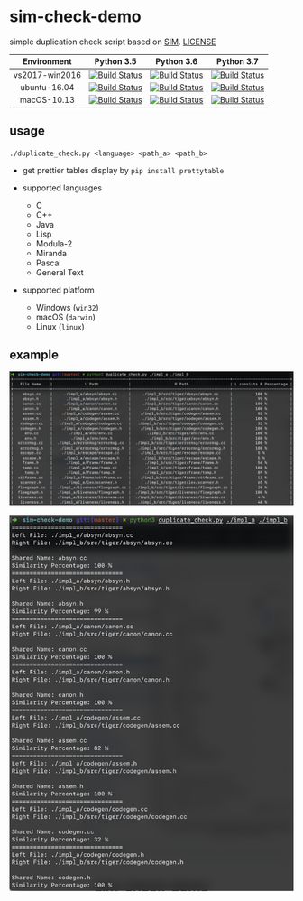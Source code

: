 # sim-check-demo
simple duplication check script based on [SIM](https://dickgrune.com/Programs/similarity_tester/). [LICENSE](https://github.com/yuetsin/sim-check-demo/blob/master/SIM_LICENSE.txt)

|  Environment | Python 3.5 | Python 3.6 | Python 3.7 |
|  :-:  | :-: | :-: | :-: |
| vs2017-win2016 | [![Build Status](https://dev.azure.com/msbiglawgood/sim-check/_apis/build/status/yuetsin.sim-check-demo?branchName=master&jobName=Windows&configuration=Windows%20Python35)](https://dev.azure.com/msbiglawgood/sim-check/_build/latest?definitionId=2&branchName=master) | [![Build Status](https://dev.azure.com/msbiglawgood/sim-check/_apis/build/status/yuetsin.sim-check-demo?branchName=master&jobName=Windows&configuration=Windows%20Python36)](https://dev.azure.com/msbiglawgood/sim-check/_build/latest?definitionId=2&branchName=master) | [![Build Status](https://dev.azure.com/msbiglawgood/sim-check/_apis/build/status/yuetsin.sim-check-demo?branchName=master&jobName=Windows&configuration=Windows%20Python37)](https://dev.azure.com/msbiglawgood/sim-check/_build/latest?definitionId=2&branchName=master) |
| ubuntu-16.04 | [![Build Status](https://dev.azure.com/msbiglawgood/sim-check/_apis/build/status/yuetsin.sim-check-demo?branchName=master&jobName=Linux&configuration=Linux%20Python35)](https://dev.azure.com/msbiglawgood/sim-check/_build/latest?definitionId=2&branchName=master) | [![Build Status](https://dev.azure.com/msbiglawgood/sim-check/_apis/build/status/yuetsin.sim-check-demo?branchName=master&jobName=Linux&configuration=Linux%20Python36)](https://dev.azure.com/msbiglawgood/sim-check/_build/latest?definitionId=2&branchName=master) | [![Build Status](https://dev.azure.com/msbiglawgood/sim-check/_apis/build/status/yuetsin.sim-check-demo?branchName=master&jobName=Linux&configuration=Linux%20Python37)](https://dev.azure.com/msbiglawgood/sim-check/_build/latest?definitionId=2&branchName=master) |
| macOS-10.13 | [![Build Status](https://dev.azure.com/msbiglawgood/sim-check/_apis/build/status/yuetsin.sim-check-demo?branchName=master&jobName=macOS&configuration=macOS%20Python35)](https://dev.azure.com/msbiglawgood/sim-check/_build/latest?definitionId=2&branchName=master) | [![Build Status](https://dev.azure.com/msbiglawgood/sim-check/_apis/build/status/yuetsin.sim-check-demo?branchName=master&jobName=macOS&configuration=macOS%20Python36)](https://dev.azure.com/msbiglawgood/sim-check/_build/latest?definitionId=2&branchName=master) | [![Build Status](https://dev.azure.com/msbiglawgood/sim-check/_apis/build/status/yuetsin.sim-check-demo?branchName=master&jobName=macOS&configuration=macOS%20Python37)](https://dev.azure.com/msbiglawgood/sim-check/_build/latest?definitionId=2&branchName=master) |

## usage

`./duplicate_check.py <language> <path_a> <path_b>`

* get prettier tables display by `pip install prettytable`

* supported languages
  * C
  * C++
  * Java
  * Lisp
  * Modula-2
  * Miranda
  * Pascal
  * General Text

* supported platform
  * Windows (`win32`)
  * macOS (`darwin`)
  * Linux (`linux`)

## example

![Image A](https://github.com/yuetsin/sim-check-demo/blob/master/img_a.png?raw=true)

![Image B](https://github.com/yuetsin/sim-check-demo/blob/master/img_b.png?raw=true)
